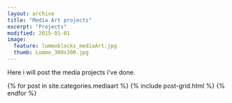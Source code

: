 ```yaml
---
layout: archive
title: "Media Art projects"
excerpt: "Projects"
modified: 2015-01-01
image: 
  feature: lummoblocks_mediaArt.jpg
  thumb: Lummo_300x300.jpg
---
```


Here i will post the media projects i've done. 

<div class="tiles">
{% for post in site.categories.mediaart %}
  {% include post-grid.html %}
{% endfor %}
</div><!-- /.tiles -->

